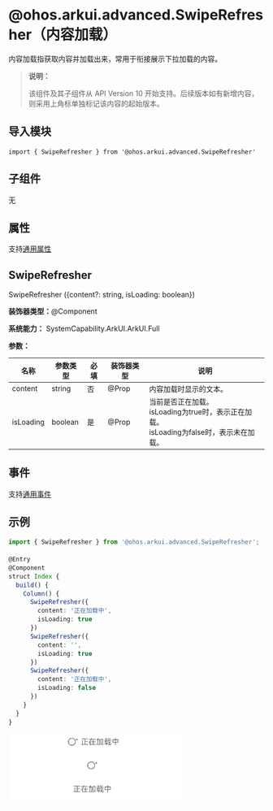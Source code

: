 # @ohos.arkui.advanced.SwipeRefresher（内容加载）


内容加载指获取内容并加载出来，常用于衔接展示下拉加载的内容。



> **说明：**
>
> 该组件及其子组件从 API Version 10 开始支持。后续版本如有新增内容，则采用上角标单独标记该内容的起始版本。


## 导入模块

```
import { SwipeRefresher } from '@ohos.arkui.advanced.SwipeRefresher'
```


## 子组件

无

## 属性
支持[通用属性](ts-universal-attributes-size.md)


## SwipeRefresher

SwipeRefresher ({content?: string, isLoading: boolean})

**装饰器类型：**\@Component

**系统能力：** SystemCapability.ArkUI.ArkUI.Full

**参数：**

| 名称 | 参数类型 | 必填 | 装饰器类型 | 说明 | 
| -------- | -------- | -------- | -------- | -------- |
| content | string | 否 | \@Prop | 内容加载时显示的文本。 | 
| isLoading | boolean | 是 | \@Prop | 当前是否正在加载。<br> isLoading为true时，表示正在加载。<br> isLoading为false时，表示未在加载。 | 

## 事件
支持[通用事件](ts-universal-events-click.md)

## 示例
```ts
import { SwipeRefresher } from '@ohos.arkui.advanced.SwipeRefresher';

@Entry
@Component
struct Index {
  build() {
    Column() {
      SwipeRefresher({
        content: '正在加载中',
        isLoading: true
      })
      SwipeRefresher({
        content: '',
        isLoading: true
      })
      SwipeRefresher({
        content: '正在加载中',
        isLoading: false
      })
    }
  }
}
```

![Snipaste_2023-07-24_11-35-40](figures/Snipaste_2023-07-24_11-35-40.gif)
